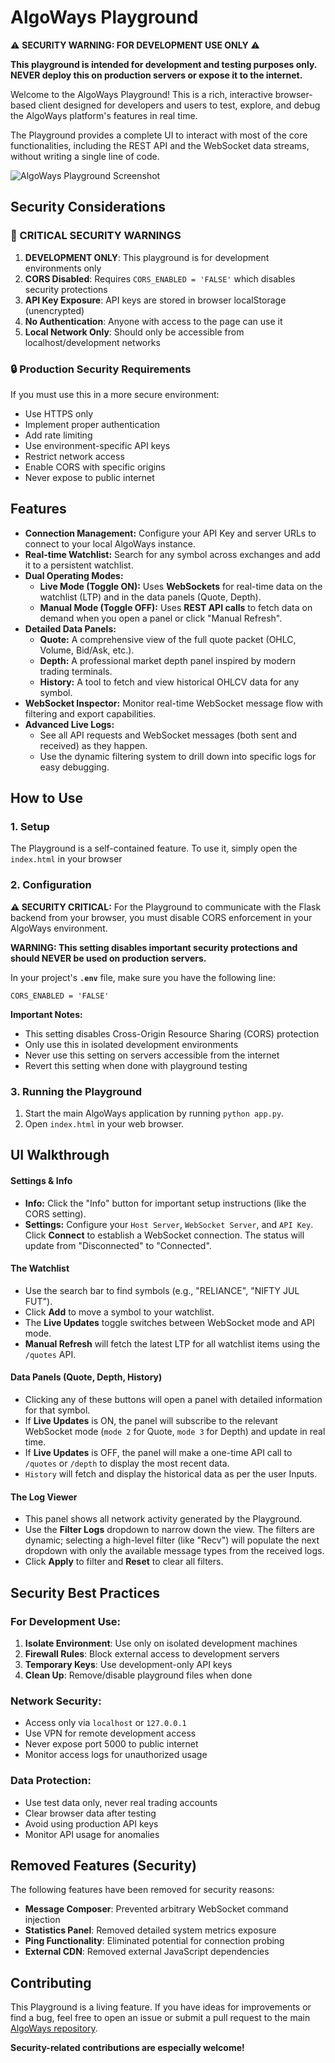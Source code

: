 # AlgoWays Playground

⚠️ **SECURITY WARNING: FOR DEVELOPMENT USE ONLY** ⚠️

**This playground is intended for development and testing purposes only. NEVER deploy this on production servers or expose it to the internet.**

Welcome to the AlgoWays Playground! This is a rich, interactive browser-based client designed for developers and users to test, explore, and debug the AlgoWays platform's features in real time.

The Playground provides a complete UI to interact with most of the core functionalities, including the REST API and the WebSocket data streams, without writing a single line of code.

![AlgoWays Playground Screenshot](Playground-screenshot.png)


## Security Considerations

### 🚨 CRITICAL SECURITY WARNINGS

1. **DEVELOPMENT ONLY**: This playground is for development environments only
2. **CORS Disabled**: Requires `CORS_ENABLED = 'FALSE'` which disables security protections
3. **API Key Exposure**: API keys are stored in browser localStorage (unencrypted)
4. **No Authentication**: Anyone with access to the page can use it
5. **Local Network Only**: Should only be accessible from localhost/development networks

### 🔒 Production Security Requirements

If you must use this in a more secure environment:
- Use HTTPS only
- Implement proper authentication
- Add rate limiting
- Use environment-specific API keys
- Restrict network access
- Enable CORS with specific origins
- Never expose to public internet

## Features

- **Connection Management:** Configure your API Key and server URLs to connect to your local AlgoWays instance.
- **Real-time Watchlist:** Search for any symbol across exchanges and add it to a persistent watchlist.
- **Dual Operating Modes:**
    - **Live Mode (Toggle ON):** Uses **WebSockets** for real-time data on the watchlist (LTP) and in the data panels (Quote, Depth).
    - **Manual Mode (Toggle OFF):** Uses **REST API calls** to fetch data on demand when you open a panel or click "Manual Refresh".
- **Detailed Data Panels:**
    - **Quote:** A comprehensive view of the full quote packet (OHLC, Volume, Bid/Ask, etc.).
    - **Depth:** A professional market depth panel inspired by modern trading terminals.
    - **History:** A tool to fetch and view historical OHLCV data for any symbol.
- **WebSocket Inspector:** Monitor real-time WebSocket message flow with filtering and export capabilities.
- **Advanced Live Logs:**
    - See all API requests and WebSocket messages (both sent and received) as they happen.
    - Use the dynamic filtering system to drill down into specific logs for easy debugging.

## How to Use

### 1. Setup

The Playground is a self-contained feature. To use it, simply open the `index.html` in your browser

### 2. Configuration

**⚠️ SECURITY CRITICAL:** For the Playground to communicate with the Flask backend from your browser, you must disable CORS enforcement in your AlgoWays environment.

**WARNING: This setting disables important security protections and should NEVER be used on production servers.**

In your project's **`.env`** file, make sure you have the following line:

```env
CORS_ENABLED = 'FALSE'
```

**Important Notes:**
- This setting disables Cross-Origin Resource Sharing (CORS) protection
- Only use this in isolated development environments
- Never use this setting on servers accessible from the internet
- Revert this setting when done with playground testing

### 3. Running the Playground

1.  Start the main AlgoWays application by running `python app.py`.
2.  Open `index.html` in your web browser.
    

## UI Walkthrough

#### Settings & Info
-   **Info:** Click the "Info" button for important setup instructions (like the CORS setting).
-   **Settings:** Configure your `Host Server`, `WebSocket Server`, and `API Key`. Click **Connect** to establish a WebSocket connection. The status will update from "Disconnected" to "Connected".

#### The Watchlist
-   Use the search bar to find symbols (e.g., "RELIANCE", "NIFTY JUL FUT").
-   Click **Add** to move a symbol to your watchlist.
-   The **Live Updates** toggle switches between WebSocket mode and API mode.
-   **Manual Refresh** will fetch the latest LTP for all watchlist items using the `/quotes` API.

#### Data Panels (Quote, Depth, History)
-   Clicking any of these buttons will open a panel with detailed information for that symbol.
-   If **Live Updates** is ON, the panel will subscribe to the relevant WebSocket mode (`mode 2` for Quote, `mode 3` for Depth) and update in real time.
-   If **Live Updates** is OFF, the panel will make a one-time API call to `/quotes` or `/depth` to display the most recent data.
-   `History` will fetch and display the historical data as per the user Inputs.

#### The Log Viewer
-   This panel shows all network activity generated by the Playground.
-   Use the **Filter Logs** dropdown to narrow down the view. The filters are dynamic; selecting a high-level filter (like "Recv") will populate the next dropdown with only the available message types from the received logs.
-   Click **Apply** to filter and **Reset** to clear all filters.

## Security Best Practices

### For Development Use:
1. **Isolate Environment**: Use only on isolated development machines
2. **Firewall Rules**: Block external access to development servers
3. **Temporary Keys**: Use development-only API keys
4. **Clean Up**: Remove/disable playground files when done

### Network Security:
- Access only via `localhost` or `127.0.0.1`
- Use VPN for remote development access
- Never expose port 5000 to public internet
- Monitor access logs for unauthorized usage

### Data Protection:
- Use test data only, never real trading accounts
- Clear browser data after testing
- Avoid using production API keys
- Monitor API usage for anomalies

## Removed Features (Security)

The following features have been removed for security reasons:
- **Message Composer**: Prevented arbitrary WebSocket command injection
- **Statistics Panel**: Removed detailed system metrics exposure
- **Ping Functionality**: Eliminated potential for connection probing
- **External CDN**: Removed external JavaScript dependencies

## Contributing

This Playground is a living feature. If you have ideas for improvements or find a bug, feel free to open an issue or submit a pull request to the main [AlgoWays repository](https://github.com/marketcalls/algoways).

**Security-related contributions are especially welcome!**
